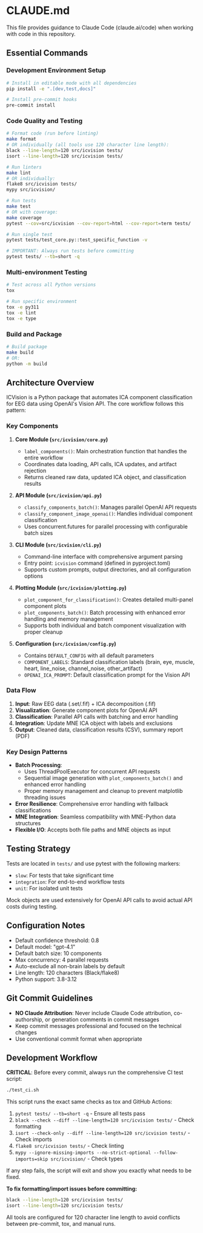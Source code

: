 # CLAUDE.md

This file provides guidance to Claude Code (claude.ai/code) when working with code in this repository.

## Essential Commands

### Development Environment Setup
```bash
# Install in editable mode with all dependencies
pip install -e ".[dev,test,docs]"

# Install pre-commit hooks
pre-commit install
```

### Code Quality and Testing
```bash
# Format code (run before linting)
make format
# OR individually (all tools use 120 character line length):
black --line-length=120 src/icvision tests/
isort --line-length=120 src/icvision tests/

# Run linters
make lint
# OR individually:
flake8 src/icvision tests/
mypy src/icvision/

# Run tests
make test
# OR with coverage:
make coverage
pytest --cov=src/icvision --cov-report=html --cov-report=term tests/

# Run single test
pytest tests/test_core.py::test_specific_function -v

# IMPORTANT: Always run tests before committing
pytest tests/ --tb=short -q
```

### Multi-environment Testing
```bash
# Test across all Python versions
tox

# Run specific environment
tox -e py311
tox -e lint
tox -e type
```

### Build and Package
```bash
# Build package
make build
# OR:
python -m build
```

## Architecture Overview

ICVision is a Python package that automates ICA component classification for EEG data using OpenAI's Vision API. The core workflow follows this pattern:

### Key Components

1. **Core Module (`src/icvision/core.py`)**
   - `label_components()`: Main orchestration function that handles the entire workflow
   - Coordinates data loading, API calls, ICA updates, and artifact rejection
   - Returns cleaned raw data, updated ICA object, and classification results

2. **API Module (`src/icvision/api.py`)**
   - `classify_components_batch()`: Manages parallel OpenAI API requests
   - `classify_component_image_openai()`: Handles individual component classification
   - Uses concurrent.futures for parallel processing with configurable batch sizes

3. **CLI Module (`src/icvision/cli.py`)**
   - Command-line interface with comprehensive argument parsing
   - Entry point: `icvision` command (defined in pyproject.toml)
   - Supports custom prompts, output directories, and all configuration options

4. **Plotting Module (`src/icvision/plotting.py`)**
   - `plot_component_for_classification()`: Creates detailed multi-panel component plots
   - `plot_components_batch()`: Batch processing with enhanced error handling and memory management
   - Supports both individual and batch component visualization with proper cleanup

5. **Configuration (`src/icvision/config.py`)**
   - Contains `DEFAULT_CONFIG` with all default parameters
   - `COMPONENT_LABELS`: Standard classification labels (brain, eye, muscle, heart, line_noise, channel_noise, other_artifact)
   - `OPENAI_ICA_PROMPT`: Default classification prompt for the Vision API

### Data Flow

1. **Input**: Raw EEG data (.set/.fif) + ICA decomposition (.fif)
2. **Visualization**: Generate component plots for OpenAI API
3. **Classification**: Parallel API calls with batching and error handling
4. **Integration**: Update MNE ICA object with labels and exclusions
5. **Output**: Cleaned data, classification results (CSV), summary report (PDF)

### Key Design Patterns

- **Batch Processing**:
  - Uses ThreadPoolExecutor for concurrent API requests
  - Sequential image generation with `plot_components_batch()` and enhanced error handling
  - Proper memory management and cleanup to prevent matplotlib threading issues
- **Error Resilience**: Comprehensive error handling with fallback classifications
- **MNE Integration**: Seamless compatibility with MNE-Python data structures
- **Flexible I/O**: Accepts both file paths and MNE objects as input

## Testing Strategy

Tests are located in `tests/` and use pytest with the following markers:
- `slow`: For tests that take significant time
- `integration`: For end-to-end workflow tests
- `unit`: For isolated unit tests

Mock objects are used extensively for OpenAI API calls to avoid actual API costs during testing.

## Configuration Notes

- Default confidence threshold: 0.8
- Default model: "gpt-4.1"
- Default batch size: 10 components
- Max concurrency: 4 parallel requests
- Auto-exclude all non-brain labels by default
- Line length: 120 characters (Black/flake8)
- Python support: 3.8-3.12

## Git Commit Guidelines

- **NO Claude Attribution**: Never include Claude Code attribution, co-authorship, or generation comments in commit messages
- Keep commit messages professional and focused on the technical changes
- Use conventional commit format when appropriate

## Development Workflow

**CRITICAL**: Before every commit, always run the comprehensive CI test script:

```bash
./test_ci.sh
```

This script runs the exact same checks as tox and GitHub Actions:
1. `pytest tests/ --tb=short -q` - Ensure all tests pass
2. `black --check --diff --line-length=120 src/icvision tests/` - Check formatting
3. `isort --check-only --diff --line-length=120 src/icvision tests/` - Check imports
4. `flake8 src/icvision tests/` - Check linting
5. `mypy --ignore-missing-imports --no-strict-optional --follow-imports=skip src/icvision/` - Check types

If any step fails, the script will exit and show you exactly what needs to be fixed.

**To fix formatting/import issues before committing:**
```bash
black --line-length=120 src/icvision tests/
isort --line-length=120 src/icvision tests/
```

All tools are configured for 120 character line length to avoid conflicts between pre-commit, tox, and manual runs.
